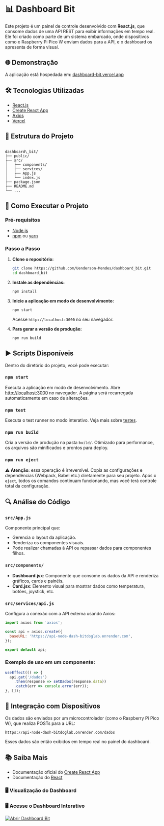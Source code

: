 
# 📊 Dashboard Bit

Este projeto é um painel de controle desenvolvido com **React.js**, que consome dados de uma API REST para exibir informações em tempo real. Ele foi criado como parte de um sistema embarcado, onde dispositivos como o Raspberry Pi Pico W enviam dados para a API, e o dashboard os apresenta de forma visual.

## 🌐 Demonstração

A aplicação está hospedada em: [dashboard-bit.vercel.app](https://dashboard-bit.vercel.app)

## 🛠️ Tecnologias Utilizadas

- [React.js](https://reactjs.org/)
- [Create React App](https://github.com/facebook/create-react-app)
- [Axios](https://axios-http.com/)
- [Vercel](https://vercel.com/)

## 📁 Estrutura do Projeto

```

dashboard\_bit/
├── public/
├── src/
│   ├── components/
│   ├── services/
│   ├── App.js
│   └── index.js
├── package.json
├── README.md
└── ...

````

## 🚀 Como Executar o Projeto

### Pré-requisitos

- [Node.js](https://nodejs.org/)
- [npm](https://www.npmjs.com/) ou [yarn](https://yarnpkg.com/)

### Passo a Passo

1. **Clone o repositório:**

   ```bash
   git clone https://github.com/Uenderson-Mendes/dashboard_bit.git
   cd dashboard_bit


2. **Instale as dependências:**

   ```bash
   npm install
   ```

3. **Inicie a aplicação em modo de desenvolvimento:**

   ```bash
   npm start
   ```

   Acesse `http://localhost:3000` no seu navegador.

4. **Para gerar a versão de produção:**

   ```bash
   npm run build
   ```

## ▶️ Scripts Disponíveis

Dentro do diretório do projeto, você pode executar:

### `npm start`

Executa a aplicação em modo de desenvolvimento.
Abre [http://localhost:3000](http://localhost:3000) no navegador.
A página será recarregada automaticamente em caso de alterações.

### `npm test`

Executa o test runner no modo interativo.
Veja mais sobre [testes](https://facebook.github.io/create-react-app/docs/running-tests).

### `npm run build`

Cria a versão de produção na pasta `build/`.
Otimizado para performance, os arquivos são minificados e prontos para deploy.

### `npm run eject`

⚠️ **Atenção:** essa operação é irreversível.
Copia as configurações e dependências (Webpack, Babel etc.) diretamente para seu projeto.
Após o `eject`, todos os comandos continuam funcionando, mas você terá controle total da configuração.

## 🔍 Análise do Código

### `src/App.js`

Componente principal que:

* Gerencia o layout da aplicação.
* Renderiza os componentes visuais.
* Pode realizar chamadas à API ou repassar dados para componentes filhos.

### `src/components/`

* **Dashboard.jsx**: Componente que consome os dados da API e renderiza gráficos, cards e painéis.
* **Card.jsx**: Elemento visual para mostrar dados como temperatura, botões, joystick, etc.

### `src/services/api.js`

Configura a conexão com a API externa usando Axios:

```js
import axios from 'axios';

const api = axios.create({
  baseURL: 'https://api-node-dash-bitdoglab.onrender.com',
});

export default api;
```

### Exemplo de uso em um componente:

```js
useEffect(() => {
  api.get('/dados')
    .then(response => setDados(response.data))
    .catch(err => console.error(err));
}, []);
```

## 📡 Integração com Dispositivos

Os dados são enviados por um microcontrolador (como o Raspberry Pi Pico W), que realiza POSTs para a URL:

```
https://api-node-dash-bitdoglab.onrender.com/dados
```

Esses dados são então exibidos em tempo real no painel do dashboard.

## 📚 Saiba Mais

* Documentação oficial do [Create React App](https://facebook.github.io/create-react-app/docs/getting-started)
* Documentação do [React](https://reactjs.org/)
### 🖥️ Visualização do Dashboard

### 🖥️ Acesse o Dashboard Interativo

[![Abrir Dashboard Bit](https://img.shields.io/badge/Abrir-Dashboard-green?style=for-the-badge)](https://dashboard-bit.vercel.app/)

